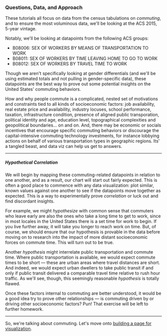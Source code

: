 ### Questions, Data, and Approach

These tutorials all focus on data from the census tabulations on *commuting*, and to ensure the most voluminous data, we'll be looking at the ACS 2015, 5-year vintage.

Notably, we'll be looking at datapoints from the following ACS groups:

- B08006: SEX OF WORKERS BY MEANS OF TRANSPORTATION TO WORK
- B08011: SEX OF WORKERS BY TIME LEAVING HOME TO GO TO WORK
- B08012: SEX OF WORKERS BY TRAVEL TIME TO WORK	

Though we aren't specifically looking at gender differentials (and we'll be using estimated totals and not pulling in gender-specific data), these datapoints are the best way to prove out some potential insights on the United States' commuting behaviors.

How and why people commute is a complicated, nested set of motivations and constraints tied to all kinds of socioeconomic factors: job availability, real estate price and availability, industry locuses, school performance, taxation, infrastructure condition, presence of aligned public transporation, political identity and age, education level, topographical complexities and geopolitical boundaries... on and on. And, there may be economic or socials incentives that encourage specific commuting behaviors or discourage the capital-intensive commuting technology investments, for instance lobbying actions on behalf of various transportation types in geographic regions. Its' a tangled beast, and data viz can help us get to answers.

----

##### Hypothetical Correlation

We will begin by mapping these commuting-related datapoints in relation to one another, and as a result, our chart will start out fairly expected. This is often a good place to commence with any data visualization: plot similar, known values against one another to see if the datapoints move together as expected. This is a way to experimentally prove *correlation* or luck out and find discordant insights.

For example, we might *hypothesize* with common sense that commuters who leave early are also the ones who take a long time to get to work, since in most locales in the United States there is a set time for work to begin. If you live further away, it will take you longer to reach work on time. But, of course, we should ensure that our hypothesis is provable in the data before moving on to research into the impact of more distant socioeconomic forces on commute time. This will turn out to be true.

Another *hypothesis* might interrelate public transportation and commute time. Where public transportation is available, we would expect commute times to be short — these are urban areas where travel distances are short. And indeed, we would expect urban dwellers to take public transit if and only if public transit delivered a comparable travel time relative to rush hour traffic. As we'll see, though, this seemingly reasonable *hypothesis* is totally flawed.

Once these factors internal to commuting are better understood, it would be a good idea try to prove other relationships — is commuting driven by or driving other socioeconomic factors? Pun! That exercise will be left to further homework.

-----

So, we're talking about commuting. Let's move onto [building a page for visualization](container.md).